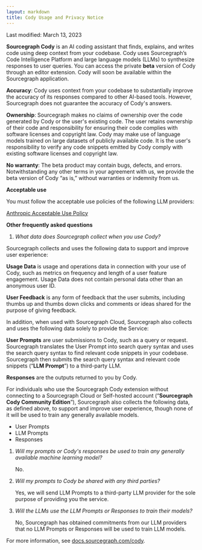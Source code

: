 ```yaml
---
layout: markdown
title: Cody Usage and Privacy Notice
---
```


Last modified: March 13, 2023

**Sourcegraph Cody** is an AI coding assistant that finds, explains, and writes code using deep context from your codebase. Cody uses Sourcegraph’s Code Intelligence Platform and large language models (LLMs) to synthesize responses to user queries. You can access the private **beta** version of Cody through an editor extension. Cody will soon be available within the Sourcegraph application. 

**Accuracy**:  Cody uses context from your codebase to substantially improve the accuracy of its responses compared to other AI-based tools. However, Sourcegraph does not guarantee the accuracy of Cody's answers. 

**Ownership**:  Sourcegraph makes no claims of ownership over the code generated by Cody or the user's existing code. The user retains ownership of their code and responsibility for ensuring their code complies with software licenses and copyright law. Cody may make use of language models trained on large datasets of publicly available code. It is the user's responsibility to verify any code snippets emitted by Cody comply with existing software licenses and copyright law.

**No warranty**:  The beta product may contain bugs, defects, and errors. Notwithstanding any other terms in your agreement with us, we provide the beta version of Cody “as is,” without warranties or indemnity from us. 

**Acceptable use**

You must follow the acceptable use policies of the following LLM providers:

[Anthropic Acceptable Use Policy](https://www.anthropic.com/aup)

**Other frequently asked questions**

1. *What data does Sourcegraph collect when you use Cody?*

Sourcegraph collects and uses the following data to support and improve user experience:

**Usage Data** is usage and operations data in connection with your use of Cody, such as metrics on frequency and length of a user feature engagement. Usage Data does not contain personal data other than an anonymous user ID.

**User Feedback** is any form of feedback that the user submits, including thumbs up and thumbs down clicks and comments or ideas shared for the purpose of giving feedback.

In addition, when used with Sourcegraph Cloud, Sourcegraph also collects and uses the following data solely to provide the Service:

**User Prompts** are user submissions to Cody, such as a query or request. Sourcegraph translates the User Prompt into search query syntax and uses the search query syntax to find relevant code snippets in your codebase. Sourcegraph then submits the search query syntax and relevant code snippets (“**LLM Prompt**”) to a third-party LLM. 

**Responses** are the outputs returned to you by Cody. 

For individuals who use the Sourcegraph Cody extension without connecting to a Sourcegraph Cloud or Self-hosted account (“**Sourcegraph Cody Community Edition**”), Sourcegraph also collects the following data, as defined above, to support and improve user experience, though none of it will be used to train any generally available models.

* User Prompts
* LLM Prompts
* Responses

1. *Will my prompts or Cody's responses be used to train any generally available machine learning model?*

    No.

1. *Will my prompts to Cody be shared with any third parties?*

    Yes, we will send LLM Prompts to a third-party LLM provider for the sole purpose of providing you the service. 

1. *Will the LLMs use the LLM Prompts or Responses to train their models?*

    No, Sourcegraph has obtained commitments from our LLM providers that no LLM Prompts or Responses will be used to train LLM models. 

For more information, see [docs.sourcegraph.com/cody](https://docs.sourcegraph.com/cody).
